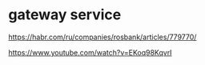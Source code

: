 # gateway service

https://habr.com/ru/companies/rosbank/articles/779770/

https://www.youtube.com/watch?v=EKoq98KqvrI